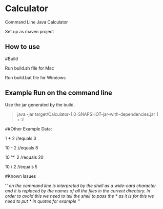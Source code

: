 # Calculator
Command Line Java Calculator

Set up as maven project 

## How to use

#Build

Run build.sh file for Mac

Run build.bat file for Windows


## Example Run on the command line
Use the jar generated by the build.

>java -jar target/Calculator-1.0-SNAPSHOT-jar-with-dependencies.jar 1 + 2 

##Other Example Data:

1 + 2             //equals 3

10 - 2            //equals 8

10 '*' 2          //equals 20

10 / 2            //equals 5 

#Known Issues

'*' on the command line is interpreted by the shell as a wide-card character and it is replaced by the names of all the files in the current directory.
In order to avoid this we need to tell the shell to pass the * as it is for this we need to put * in quotes for example '*'     